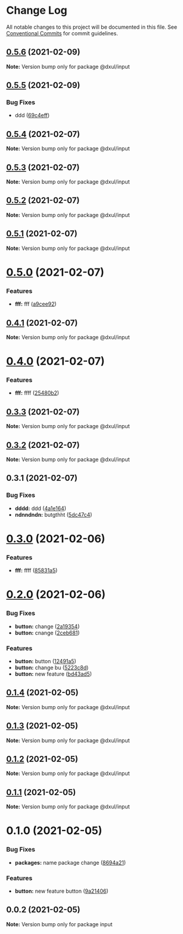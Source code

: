 # Change Log

All notable changes to this project will be documented in this file.
See [Conventional Commits](https://conventionalcommits.org) for commit guidelines.

## [0.5.6](https://github.com/dxul/angular-mono-repo/compare/@dxul/input@0.5.5...@dxul/input@0.5.6) (2021-02-09)

**Note:** Version bump only for package @dxul/input





## [0.5.5](https://github.com/dxul/angular-mono-repo/compare/@dxul/input@0.5.4...@dxul/input@0.5.5) (2021-02-09)


### Bug Fixes

* ddd ([69c4eff](https://github.com/dxul/angular-mono-repo/commit/69c4eff96395593fb04eec25e55b004baf20920a))





## [0.5.4](https://github.com/dxul/input/compare/@dxul/input@0.5.3...@dxul/input@0.5.4) (2021-02-07)

**Note:** Version bump only for package @dxul/input





## [0.5.3](https://github.com/dxul/input/compare/@dxul/input@0.5.2...@dxul/input@0.5.3) (2021-02-07)

**Note:** Version bump only for package @dxul/input





## [0.5.2](https://github.com/dxul/input/compare/@dxul/input@0.5.1...@dxul/input@0.5.2) (2021-02-07)

**Note:** Version bump only for package @dxul/input





## [0.5.1](https://github.com/dxul/input/compare/@dxul/input@0.5.0...@dxul/input@0.5.1) (2021-02-07)

**Note:** Version bump only for package @dxul/input





# [0.5.0](https://github.com/dxul/input/compare/@dxul/input@0.4.1...@dxul/input@0.5.0) (2021-02-07)


### Features

* **fff:** fff ([a9cee92](https://github.com/dxul/input/commit/a9cee928c7ecb978c3fd0f9ada63e4e59c3fd7fb))





## [0.4.1](https://github.com/dxul/angular-mono-repo/compare/@dxul/input@0.4.0...@dxul/input@0.4.1) (2021-02-07)

**Note:** Version bump only for package @dxul/input





# [0.4.0](https://github.com/dxul/angular-mono-repo/compare/@dxul/input@0.3.3...@dxul/input@0.4.0) (2021-02-07)


### Features

* **fff:** ffff ([25480b2](https://github.com/dxul/angular-mono-repo/commit/25480b254643394341ceab6f050fca40b9a7e730))





## [0.3.3](https://github.com/dxul/angular-mono-repo/compare/@dxul/input@0.3.2...@dxul/input@0.3.3) (2021-02-07)

**Note:** Version bump only for package @dxul/input





## [0.3.2](https://github.com/dxul/angular-mono-repo/compare/@dxul/input@0.3.1...@dxul/input@0.3.2) (2021-02-07)

**Note:** Version bump only for package @dxul/input





## 0.3.1 (2021-02-07)


### Bug Fixes

* **dddd:** ddd ([4a1e164](https://github.com/dxul/angular-mono-repo/commit/4a1e1644bb2974d14eb87dadd37a3c6145d205ce))
* **ndnndndn:** butgthht ([5dc47c4](https://github.com/dxul/angular-mono-repo/commit/5dc47c42c8c52ea7bd5e40ae9d08f202778da0bf))





# [0.3.0](https://github.com/novakand/angualr-mono-repo/compare/@dxul/input@0.2.0...@dxul/input@0.3.0) (2021-02-06)


### Features

* **fff:** ffff ([85831a5](https://github.com/novakand/angualr-mono-repo/commit/85831a55924bc7f4328875b13d4c10424f598b6d))





# [0.2.0](https://github.com/novakand/angualr-mono-repo/compare/@dxul/input@0.1.4...@dxul/input@0.2.0) (2021-02-06)


### Bug Fixes

* **button:** change ([2a19354](https://github.com/novakand/angualr-mono-repo/commit/2a1935443362b630fc536a3c6502e06d654ddc9d))
* **button:** cnange ([2ceb681](https://github.com/novakand/angualr-mono-repo/commit/2ceb681a5fef63e0bec84f86639a7ebbf9a195b2))


### Features

* **button:** button ([12491a5](https://github.com/novakand/angualr-mono-repo/commit/12491a5dd6b7e5a662f682a759e442e923ddde5e))
* **button:** change bu ([5223c8d](https://github.com/novakand/angualr-mono-repo/commit/5223c8d78c0a59b30d747857d5f7f237ab6322f8))
* **button:** new feature ([bd43ad5](https://github.com/novakand/angualr-mono-repo/commit/bd43ad58ca49090bfbd18b45a971c219f12b807d))





## [0.1.4](https://github.com/novakand/angualr-mono-repo/compare/@dxul/input@0.1.3...@dxul/input@0.1.4) (2021-02-05)

**Note:** Version bump only for package @dxul/input





## [0.1.3](https://github.com/novakand/angualr-mono-repo/compare/@dxul/input@0.1.2...@dxul/input@0.1.3) (2021-02-05)

**Note:** Version bump only for package @dxul/input





## [0.1.2](https://github.com/novakand/angualr-mono-repo/compare/@dxul/input@0.1.1...@dxul/input@0.1.2) (2021-02-05)

**Note:** Version bump only for package @dxul/input





## [0.1.1](https://github.com/novakand/angualr-mono-repo/compare/@dxul/input@0.1.0...@dxul/input@0.1.1) (2021-02-05)

**Note:** Version bump only for package @dxul/input





# 0.1.0 (2021-02-05)


### Bug Fixes

* **packages:** name package change ([8694a21](https://github.com/novakand/angualr-mono-repo/commit/8694a219600177c31cc082512b9405e09f719ac7))


### Features

* **button:** new feature button ([9a21406](https://github.com/novakand/angualr-mono-repo/commit/9a2140619126ecfdd86f9b7e67577d222e9480db))





## 0.0.2 (2021-02-05)

**Note:** Version bump only for package input
